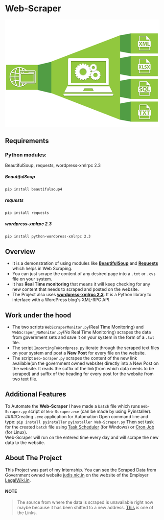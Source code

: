 # Web-Scraper
![Web-Scraper](Images/Web-Scraper.png)

## Requirements
### Python modules: 
BeautifulSoup, requests, wordpress-xmlrpc 2.3
##### BeautifulSoup
`pip install beautifulsoup4`
##### requests
`pip install requests`
##### wordpress-xmlrpc 2.3
`pip install python-wordpress-xmlrpc 2.3`

## Overview
* It is a demonstration of using modules like [**BeautifulSoup**](https://www.crummy.com/software/BeautifulSoup/bs4/doc/) and [**Requests**](http://docs.python-requests.org/en/master/) which helps in Web Scraping.
* You can just scrape the content of any desired page into a `.txt` or `.cvs` file on your system.
* It has **Real Time monitoring** that means it will keep checking for any new content that needs to scraped and posted on the website.
* The Project also uses [**wordpress-xmlrpc 2.3**](https://python-wordpress-xmlrpc.readthedocs.io/en/latest/). It is a Python library to interface with a WordPress blog's XML-RPC API.

## Work under the hood
* The two scripts `WebScraperMonitor.py`(Real Time Monitoring) and `WebScraper_NoMonitor.py`(No Real Time Monitoring) scrapes the data from government sets and save it on your system in the form of a `.txt` file.
* The script `ImportingToWordpress.py` iterate through the scraped text files on your system and post a **New Post** for every file on the website.
* The script `Web-Scraper.py` scrapes the content of the new link available(on the government owned website) directly into a New Post on the website. It reads the suffix of the link(from which data needs to be scraped) and suffix of the heading for every post for the website from two text file.

## Additional Features
To Automate the **Web-Scraper** I have made a `batch` file which runs `Web-Scraper.py` script or `Web-Scraper.exe` (can be made by using Pyinstaller).
####Creating `.exe` application for Automation
Open command line and type:
`pip install pyinstaller`
`pyinstaller Web-Scraper.py`
Then set task for the created `batch` file using [Task Scheduler](https://support.microsoft.com/en-us/help/814596/how-to-use-schtasks-exe-to-schedule-tasks-in-windows-server-2003) (for Windows) or [Cron Job](https://askubuntu.com/questions/2368/how-do-i-set-up-a-cron-job) (for Linux).<br>
Web-Scraper will run on the entered time every day and will scrape the new data to the website.


## About The Project
This Project was part of my Internship. You can see the Scraped Data from Government owned website <a href="http://judis.nic.in/">judis.nic.in</a> on the website of the Employer <a href="https://legalwiki.in/">LegalWiki.in</a>.

#### NOTE
>The source from where the data is scraped is unavailable right now maybe because it has been shifted to a new address. [This](http://judis.nic.in/supremecourt/imgst.aspx?filename=1) is one of the Links.
